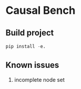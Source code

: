 # Causal Bench

## Build project
```python
pip install -e.
```

## Known issues
1. incomplete node set